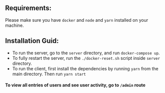 ## Requirements:
Please make sure you have `docker` and `node` and `yarn` installed on your machine.

## Installation Guid:
- To run the server, go to the `server` directory, and run `docker-compose up`.
- To fully restart the server, run the `./docker-reset.sh` script inside `server` directory.
- To run the client, first install the dependencies by running `yarn` from the main directory.
Then run `yarn start`

#### To view all entries of users and see user activity, go to `/admin` route
